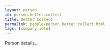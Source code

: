 ```yaml
---
layout: person
id: person.better.collect
title: Better Collect
permalink: people/person.better.collect.html
tags: [company.idle]
---
```


Person details...